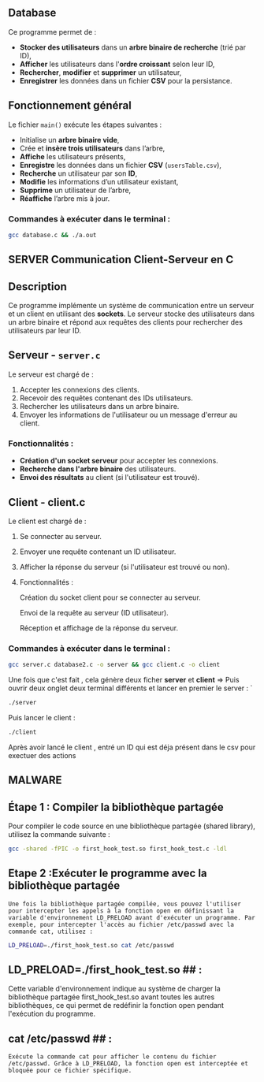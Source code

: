 ## Database 

Ce programme permet de :

-  **Stocker des utilisateurs** dans un **arbre binaire de recherche** (trié par ID),
-  **Afficher** les utilisateurs dans l'**ordre croissant** selon leur ID,
-  **Rechercher**,  **modifier** et  **supprimer** un utilisateur,
-  **Enregistrer** les données dans un fichier **CSV** pour la persistance.

## Fonctionnement général

Le fichier `main()` exécute les étapes suivantes :

-  Initialise un **arbre binaire vide**,
-  Crée et **insère trois utilisateurs** dans l’arbre,
-  **Affiche** les utilisateurs présents,
-  **Enregistre** les données dans un fichier **CSV** (`usersTable.csv`),
-  **Recherche** un utilisateur par son **ID**,
-  **Modifie** les informations d’un utilisateur existant,
-  **Supprime** un utilisateur de l’arbre,
-  **Réaffiche** l’arbre mis à jour.

###  Commandes à exécuter dans le terminal :

```bash
gcc database.c && ./a.out
```

## SERVER Communication Client-Serveur en C

## Description
Ce programme implémente un système de communication entre un serveur et un client en utilisant des **sockets**. Le serveur stocke des utilisateurs dans un arbre binaire et répond aux requêtes des clients pour rechercher des utilisateurs par leur ID.

## Serveur - `server.c`

Le serveur est chargé de :
1. Accepter les connexions des clients.
2. Recevoir des requêtes contenant des IDs utilisateurs.
3. Rechercher les utilisateurs dans un arbre binaire.
4. Envoyer les informations de l'utilisateur ou un message d'erreur au client.

### Fonctionnalités :

- **Création d'un socket serveur** pour accepter les connexions.
- **Recherche dans l'arbre binaire** des utilisateurs.
- **Envoi des résultats** au client (si l'utilisateur est trouvé).


## Client - client.c

Le client est chargé de :

1. Se connecter au serveur.

2. Envoyer une requête contenant un ID utilisateur.

3. Afficher la réponse du serveur (si l'utilisateur est trouvé ou non).

4. Fonctionnalités :

    Création du socket client pour se connecter au serveur.

    Envoi de la requête au serveur (ID utilisateur).

    Réception et affichage de la réponse du serveur.

###  Commandes à exécuter dans le terminal :

```bash
gcc server.c database2.c -o server && gcc client.c -o client

```
Une fois que c'est fait , cela génère deux ficher **server** et **client** => Puis ouvrir deux onglet deux terminal différents et lancer en premier le server : `
```bash
./server
```
Puis lancer le client :
```bash
./client
```

Après avoir lancé le client , entré un ID qui est déja présent dans le csv pour exectuer des actions 


## MALWARE


## Étape 1 : Compiler la bibliothèque partagée

Pour compiler le code source en une bibliothèque partagée (shared library), utilisez la commande suivante :

```bash
gcc -shared -fPIC -o first_hook_test.so first_hook_test.c -ldl
```

## Etape 2 :Exécuter le programme avec la bibliothèque partagée
    Une fois la bibliothèque partagée compilée, vous pouvez l'utiliser pour intercepter les appels à la fonction open en définissant la variable d'environnement LD_PRELOAD avant d'exécuter un programme. Par exemple, pour intercepter l'accès au fichier /etc/passwd avec la commande cat, utilisez :

```bash
LD_PRELOAD=./first_hook_test.so cat /etc/passwd
```

## LD_PRELOAD=./first_hook_test.so ## :
 Cette variable d'environnement indique au système de charger la bibliothèque partagée first_hook_test.so avant toutes les autres bibliothèques, ce qui permet de redéfinir la fonction open pendant l'exécution du programme.

## cat /etc/passwd ## :
    Exécute la commande cat pour afficher le contenu du fichier /etc/passwd. Grâce à LD_PRELOAD, la fonction open est interceptée et bloquée pour ce fichier spécifique.
